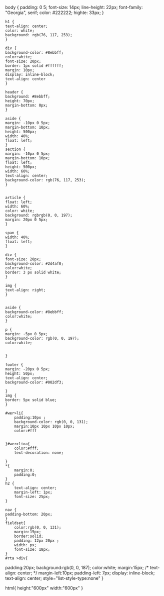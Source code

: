 body {
    padding: 0 5;
    font-size: 14px;
    line-height: 22px;
    font-family: "Georgia", serif;
    color: #222222;
    highte: 33px;
    }
    
    h1 {
    text-align: center;
    color: white;
    background: rgb(76, 117, 253);
    }
    
    div {
    background-color: #8ebbff;
    color:white;
    font-size: 20px;
    border: 1px solid #ffffff;
    margin: 10px;
    display: inline-block;
    text-align: center
    }
    
    header {
    background: #8ebbff;
    height: 70px;
    margin-bottom: 0px;
    }
    
    aside {
    margin: -10px 0 5px;
    margin-bottom: 10px;
    height: 500px;
    width: 40%;
    float: left;
    }
    section {
    margin: -10px 0 5px;
    margin-bottom: 10px;
    float: left;
    height: 500px;
    width: 60%;
    text-align: center;
    background-color: rgb(76, 117, 253);
    }
    
    
    article {
    float: left;
    width: 60%;
    color: white;
    background: rgbrgb(0, 0, 197);
    margin: 20px 0 5px;
    }
    
    span {
    width: 40%;
    float: left;
    }
    
    div {
    font-size: 20px;
    background-color: #2d4af0;
    color:white;
    border: 3 px solid white;
    }
    
    img {
    text-align: right;
    }
    
    
    aside {
    background-color: #8ebbff;
    color:white;
    }
    
    p {
    margin: -5px 0 5px;
    background-color: rgb(0, 0, 197);
    color:white;
    
    
    }
    
    footer {
    margin: -20px 0 5px;
    height: 50px;
    text-align: center;
    background-color: #002df3;
    
    }
    img {
    border: 5px solid blue;
    }
    
    #wer>li{
        padding:10px ;
        background-color: rgb(0, 0, 131);
        margin:10px 10px 10px 10px;
        color:#fff
    
    
    }#wer>li>a{
        color:#fff;
        text-decoration: none;
    
    }
    *{
        margin:0;
        padding:0;
    }
    h2 {
        text-align: center;
        margin-left: 1px;
        font-size: 25px;
    }
    
    nav {
    padding-bottom: 20px;
    }
    fieldset{
        color:rgb(0, 0, 131);
        margin:15px;
        border:solid;
        padding: 12px 20px ;
        width: px;
        font-size: 18px;
    }
    #rta >div{
padding:20px;
background:rgb(0, 0, 187);
color:white;
margin:15px;
/* text-align: center; */
margin-left:10px;
padding-left: 7px;
display: inline-block;
text-align: center;
style="list-style-type:none"
}

html{
height:"600px"
 width:"600px"
}
